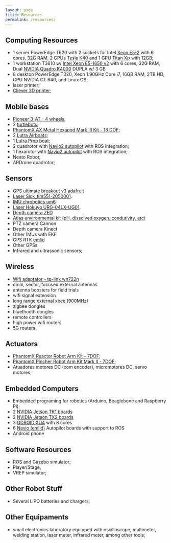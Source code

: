 ```yaml
---
layout: page
title: Resources
permalink: /resources/
---
```


## Computing Resources

 - 1 server PowerEdge T620 with 2 sockets for Intel [Xeon E5-2](https://ark.intel.com/PT-BR/products/64594/Intel-Xeon-Processor-E5-2620-15M-Cache-2_00-GHz-7_20-GTs-Intel-QPI) with 6 cores, 32G RAM, 2 GPUs [Tesla K40](https://www.nvidia.com/content/PDF/kepler/Tesla-K40-Active-Board-Spec-BD-06949-001_v03.pdf) and 1 GPU [Titan Xp](https://www.nvidia.com/en-us/geforce/products/10series/titan-xp/) with 12GB;
 - 1 workstation T3610 w/ [Intel Xeon E5-1650 v2](https://ark.intel.com/pt-br/products/75780/Intel-Xeon-Processor-E5-1650-v2-12M-Cache-3_50-GHz) with 6 cores, 32G RAM, Dual [NVIDIA Quadro K4000](https://www.nvidia.com/content/PDF/data-sheet/DS_NV_Quadro_K4000_OCT13_NV_US_LR.pdf) DUPLA w/ 3 GB 
 - 8 desktop PowerEdge T320, Xeon 1.90GHz Core i7, 16GB RAM, 2TB HD, GPU NVIDIA GT 640, and Linux OS;
 - laser printer;
 - [Cliever 3D printer](cliever_3D_printer.md);

## Mobile bases

 - [Pioneer 3-AT - 4 wheels](http://www.mobilerobots.com/ResearchRobots/P3AT.aspx);
 - 2 [turtlebots](http://store.clearpathrobotics.com/products/turtlebot-2);
 - [PhantomX AX Metal Hexapod Mark III Kit - 18 DOF](http://www.trossenrobotics.com/phantomx-ax-hexapod.aspx);
 - 2 [Lutra Airboats](http://senseplatypus.com/lutra-airboat/);
 - 1 [Lutra Prop boat](http://senseplatypus.com/lutra-prop/);
 - 2 quadrotor with [Navio2 autopilot](https://emlid.com.br/navio/) with ROS integration;
 - 1 hexarotor with [Navio2 autopilot](https://emlid.com.br/navio/) with ROS integration;
 - Neato Robot;
 - ARDrone quadrotor;

## Sensors

 - [GPS ultimate breakout v3 adafruit](https://www.adafruit.com/product/746)
 - [Laser Sick_tim551-2050001](https://www.sick.com/us/en/detection-and-ranging-solutions/2d-laser-scanners/tim5xx/tim551-2050001/p/p343045). 
 - [IMU chrobotics um6](http://www.chrobotics.com/shop/orientation-sensor-um6)
 - [Laser Hokuyo URG-04LX-UG01](https://www.hokuyo-aut.jp/02sensor/07scanner/urg_04lx_ug01.html). 
 - [Depth camera ZED](https://www.stereolabs.com/)
 - [Atlas environmental kit (pH, dissolved oxygen, condutivity, etc)](https://www.atlas-scientific.com/product_pages/kits/env-sds-kit.html)
 - PTZ camera Cannon
 - Depth camera Kinect
 - Other IMUs with EKF
 - GPS RTK [emlid](https://emlid.com/reach/) 
 - Other GPSs
 - Infrared and ultrassonic sensors;

## Wireless

 - [Wifi adaptator - tp-link wn722n](http://www.tp-link.com/en/download/TL-WN722N.html)
 - omni, sector, focused external antennas
 - antenna boosters for field trials
 - wifi signal extension
 - [long range external xbee (900MHz)](https://www.digi.com/products/xbee-rf-solutions/modules/xbee-pro-900hp)
 - zigbee dongles
 - bluethooth dongles
 - remote controllers
 - high power wifi routers
 - 5G routers

## Actuators

 - [PhantomX Reactor Robot Arm Kit - 7DOF](http://www.trossenrobotics.com/p/phantomx-ax-12-reactor-robot-arm.aspx);
 - [PhantomX Pincher Robot Arm Kit Mark II - 7DOF](http://www.trossenrobotics.com/p/PhantomX-Pincher-Robot-Arm.aspx);
 - Atuadores motores DC (com encoder), micromotores DC, servo motores;

## Embedded Computers

 - Embedded programing for robotics (Arduino, Beaglebone and Raspberry Pi);
 - 2 [NVIDIA Jetson TK1 boards](http://www.nvidia.com/object/jetson-tk1-embedded-dev-kit.html)
 - 2 [NVIDIA Jetson TX2 boards](https://developer.nvidia.com/embedded/buy/jetson-tx2)
 - 3 [ODROID XU4](http://www.hardkernel.com/main/products/prdt_info.php?g_code=G143452239825) with 8 cores
 - 6 [Navio (emlid)](https://emlid.com.br/navio/) Autopilot boards with support to ROS 
 - Android phone
 
## Software Resources

 - ROS and Gazebo simulator;
 - Player/Stage;
 - VREP simulator;

## Other Robot Stuff

 - Several LiPO batteries and chargers;

## Other Equipaments

 - small electronics laboratory equipped with oscilloscope, multimeter, welding station, laser meter, infrared meter, among other tools;
